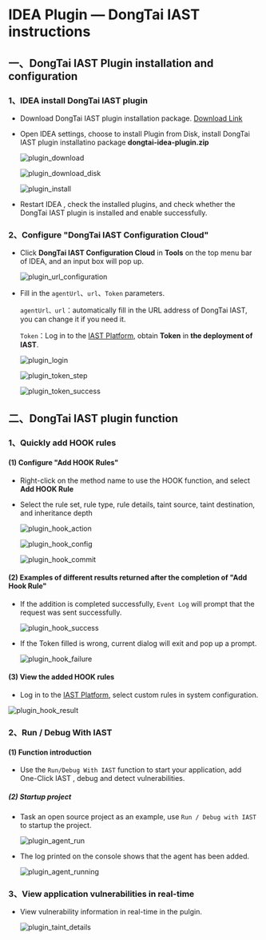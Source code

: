 #  IDEA Plugin — DongTai IAST instructions

<h2 id="1">一、DongTai IAST Plugin installation and configuration</h3>

###  1、IDEA install DongTai IAST plugin

- Download DongTai IAST plugin installation package. [Download Link](https://github.com/HXSecurity/DongTai-Plugin-IDEA/releases/download/v1.0/DongTai-Plugin-IDEA.zip)

- Open IDEA settings, choose to install Plugin from Disk, install DongTai IAST plugin installatino package **dongtai-idea-plugin.zip**
  
  ![plugin_download](https://hxsecurity.github.io/DongTai-Doc/doc/assets/features/plugin_download.png)

  ![plugin_download_disk](https://hxsecurity.github.io/DongTai-Doc/doc/assets/features/plugin_download_disk.png)
  
  ![plugin_install](https://hxsecurity.github.io/DongTai-Doc/doc/assets/features/plugin_installs.png)

- Restart IDEA , check the installed plugins, and check whether the DongTai IAST plugin is installed and enable successfully.

###  2、Configure "DongTai IAST Configuration Cloud"

- Click **DongTai IAST Configuration Cloud** in **Tools** on the top menu bar of IDEA, and an input box will pop up.
  
  ![plugin_url_configuration](https://hxsecurity.github.io/DongTai-Doc/doc/assets/features/plugin_url_configs.png)

- Fill in the `agentUrl`、`url`、`Token` parameters.
  
  `agentUrl、url`：automatically fill in the URL address of DongTai IAST, you can change it if you need it.
  
  `Token`：Log in to the [IAST Platform](https://iast.huoxian.cn/login), obtain **Token** in **the deployment of IAST**.
  
  ![plugin_login](https://hxsecurity.github.io/DongTai-Doc/doc/assets/features/plugin_login.png)
  
  ![plugin_token_step](https://hxsecurity.github.io/DongTai-Doc/doc/assets/features/plugin_token_step.png)
  
  ![plugin_token_success](https://hxsecurity.github.io/DongTai-Doc/doc/assets/features/plugin_token_success.png)

<h2 id="2">二、DongTai IAST plugin function</h3>

### 1、Quickly add HOOK rules

####  (1) Configure "Add HOOK Rules"

- Right-click on the method name to use the HOOK function, and select **Add HOOK Rule**

- Select the rule set, rule type, rule details, taint source, taint destination, and inheritance depth
    
    ![plugin_hook_action](https://hxsecurity.github.io/DongTai-Doc/doc/assets/features/plugin_hook_action.png)
    
    ![plugin_hook_config](https://hxsecurity.github.io/DongTai-Doc/doc/assets/features/plugin_hook_config.png)
    
    ![plugin_hook_commit](https://hxsecurity.github.io/DongTai-Doc/doc/assets/features/plugin_hook_commit.png)

####  (2) Examples of different results returned after the completion of "Add Hook Rule"  

- If the addition is completed successfully, `Event Log` will prompt that the request was sent successfully.
  
  ![plugin_hook_success](https://hxsecurity.github.io/DongTai-Doc/doc/assets/features/plugin_hook_success.png)
  
- If the Token filled is wrong, current dialog will exit and pop up a prompt.
  
  ![plugin_hook_failure](https://hxsecurity.github.io/DongTai-Doc/doc/assets/features/plugin_hook_failure.png)

####  (3) View the added HOOK rules  

 - Log in to the  [IAST Platform](https://iast.huoxian.cn/login), select custom rules in system configuration. 

  ![plugin_hook_result](https://hxsecurity.github.io/DongTai-Doc/doc/assets/features/plugin_hook_result.png)

[comment]: <> (<h4 id="2">二、One-Click configuration of local agent</h4>)

### 2、Run / Debug With IAST

####  (1) Function introduction

- Use the `Run/Debug With IAST` function to start your application, add One-Click IAST , debug and detect vulnerabilities.

##### (2) Startup project

- Task an open source project as an example, use `Run / Debug with IAST` to startup the project.

  ![plugin_agent_run](https://hxsecurity.github.io/DongTai-Doc/doc/assets/features/plugin_run_debug_app.png)
  
- The log printed on the console shows that the agent has been added.
  
  ![plugin_agent_running](https://hxsecurity.github.io/DongTai-Doc/doc/assets/features/plugin_agent_add.png)

### 3、View application vulnerabilities in real-time

- View vulnerability information in real-time in the pulgin.

  ![plugin_taint_details](https://hxsecurity.github.io/DongTai-Doc/doc/assets/features/plugin_taint_details.png)










  
